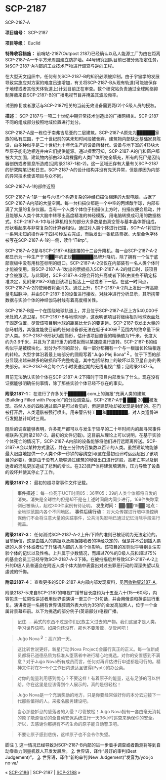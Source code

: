 # SCP-2187
                        




SCP-2187-A



**项目编号：** SCP-2187

**项目等级：** Euclid

**特殊收容措施：** 前哨站-2187(Outpost 2187)已经确认以私人能源工厂为由在距离SCP-2187-A一千平方米周围建立防护墙。44号研究团队目前已被分派指定任务，对SCP-2187-A内部的工业技术产物进行调查与逆向工程。

在大型天文组织中，任何有关SCP-2187-B的知识必须被抑制。由于宇宙学的发展导致实施应对方案的难度迅速增加，有关将SCP-2187-B从现有轨道(可能被保存于地球或者其他天体轨道上)计划目前正在审查。数个研究站负责通过全球网络抑制屏蔽来自SCP-2187-B的广播电视节目并掩盖其波段频率。

试图修复或者激活与SCP-2187相关的当前无效设备需要两(2)个5级人员的授权。

**描述：** SCP-2187与一项二十世纪中期异常技术创造出的广播网相关。SCP-2187不同的组成部分按照地域位置进行划分。

SCP-2187-A是一栋位于南弗吉尼亚的二层建筑。SCP-2187-A原先为██████家族的私有庄园，于二十世纪前的某未知时间段被舍弃。建筑物内部缺乏基础家具陈设，由多种似乎是二十世纪九十年代生产的设备所替代。设备与地下室的413块大型原子能电池相连并由它们提供能源。通过探索可知，SCP-2187-A的门和窗户都被大大加固，建筑物内部由323具裸露的人类尸体所完全填充，所有的死尸是因钝器创伤或者窒息所造成(见附录2187-1和-2)。这一区域还存有大量有关SCP-2187的研究院笔记和日志。SCP-2187-A的设计结构并没有先天异常，但是却因为内部的异常技术使该项目与众不同。



SCP-2187-A-1的部件近照



SCP-2187-A-1是一台与六(6)个构造复杂的神经扫描仪相连的大型电脑，占据了SCP-2187-A内部的大量空间。每一台扫描仪都是一个中空的丙烯酸半球，内部布满了大量的复杂仪器。当有一个人类个体位于扫描仪上方时，扫描仪便会启动，并且能够从人类个体大脑中转移出高度精准的神经模版，用电脑转换成可用的数据格式。SCP-2187-A-1中与计算机相关的部分大多数是由真空管与基本晶体管组成，形状看起来与非常复杂的计算器相似。通过对人类个体进行扫描，SCP-A-1将进行一系列未知的操作并于四(4)秒左右完成，而后发出一张纸质票据。大型金色字体被写在SCP-2187-A-1的一侧，读作“Пётр”。

SCP-2187-A-2是与SCP-2187-A相连接的十二台升降机。每一台SCP-2187-A-2都显示为一种生产于19██年的正规███████品牌升降机，除了拥有一个位于底部嵌板中没有用标签标明的缝口。SCP-2187-A-2仅仅在内部装有一名人类个体时才能被使用。将SCP-2187-A-1发出的票据插入SCP-2187-A-2的缝口时，该项目才会被激活。与此同时，SCP-2187-A-2将会开始升高或者下降(由某些不确定标准决定，见附录2187-3)直到该项目抵达上一层或者下一层。在这一时间点，SCP-2187-A-2的使用者将会消失。通过上升，SCP-2187-A-2向上发出一阵高能量电磁脉冲，并由SCP-2187-B的设备进行接收。对脉冲进行分析显示，其所携带数据与实验个体的神经伽马射线有着高度相关性。

SCP-2187-B是一个在围绕地球轨道上，并且位于SCP-2187-A正上方540,000千米处的人造卫星。SCP-2187-B与地球同步，这表明该项目将继续相对地球表面处于固定位置，尽管该项目到地球的距离比允许的要更远。SCP-2187-B发出大量的伽马射线，其强度能使目前的任何设备都无法在低于400米<sup class='footnoteref'>
 <a shape='rect' class='footnoteref' id='footnoteref-1' href='javascript:;' onclick='WIKIDOT.page.utils.scrollToReference(&apos;footnote-1&apos;)'>1</a>
</sup>范围内的致命量下保护人类。SCP-2187-B形状为圆筒形，估计该项目直径的精确值为1千米，长度大约为3.6千米，并且为了进行重力的模拟而以某速度进行旋转。SCP-2187-B的结构似乎是被模块化，划分为不同的部分，每一部分都拥有一个与一根加长轮轴相连的转轮。大型字体沿着最上端部分的圆周写着“Juĝo Plej Bona”<sup class='footnoteref'>
 <a shape='rect' class='footnoteref' id='footnoteref-2' href='javascript:;' onclick='WIKIDOT.page.utils.scrollToReference(&apos;footnote-2&apos;)'>2</a>
</sup>。位于下面的部分显现出越来越多的破损和不完整构造，其中包括结构上的破坏以及卫星自身的丢失部分。SCP-2187-B会每个六小时发送定期的无线电视广播；见附录2187-5。

目前无法确认实验个体在SCP-2187-A-2下降时于项目内部发生了什么。现在没有证据能够明确任何事情，除了那些实验个体已经不存在的事实。

**附录2187-1：** 在进行了许多关于██████.com上的海报“充满人类的建筑(Building Filled with People)”的分段调查后，SCP-2187-A于█ ███ 20██被发现。虽然人类的四肢通过窗户是可以看见的，但是建筑物却被发现是封闭的。在门被打开后，人类遗骸被强行喷出，用来警告特工██和███████。对人类遗骨进行发掘总计耗时三周。

随后的调查能够表明，许多死尸都可以与发生于较早的二十年时间内的超寻常事件相联系(见附录2187-2，最初的文件记载)。这目前从理论上可以说明，在基于实验个体死亡的情况下，SCP-2187-A内部的设备能够将他们进行远距离传送。SCP-2187-A会以某种方式激活，并在三分钟内召集数以百计的人类。虽然建筑物能够最大限度地提供一个人类个体一秒钟的容纳空间(这在最初设计时远远超出了该项目的必要)，但是由于没有人能够通过建筑的增强出口进行逃脱，高死亡率以及到达者的混乱更加造成了悲剧的增长。在323具尸体将建筑填满后，压力导致了设备的毁坏并使其停止了工作。

**附录2187-2：** 最初的超寻常事件文件记载。


> **事件描述：** 每一位死于UCT时间05：36至05：39的人类个体都将自发的消失。消失是全球性的但是却不是在上述时间段内同步进行。169件失踪案例已被确认，超过300件案例有待证明。
**发生时间：** ██/██/19██
**地点：** 全地球范围内各个不同地区。
**事件后续行动：** 对大众传媒进行暗中操控确保他们不会将注意大量的失踪事件，公共消失影响已通过记忆消除手段进行掩盖。
> 

**附录2187-3：** 任何测试SCP-2187-A-2上升/下降的准则已被证明为无法定论的。目前确信，这是由插入的票据以及票据接收者的神经决定的，但是并不受到插入票据的人类个体或者位于升降机内部的人类个体影响。该项目的准则似乎特别关注实验个体的记忆以及性格。上升属于少数情况，而超过70%的D级人员和超过75%的基金会员工已经导致SCP-2187-A-2下降。在被扫描后并导致SCP-2187-A-2上升的D级人员普遍会在附近人类个体大脑中表露出对过去罪恶行动的深深失望以及虔诚的忏悔。

**附录2187-4：** 查看更多的SCP-2187-A内部内部发现资料，见[回收物资2187-A](/recovedmaterials2187-a)。

附录2187-5:来自SCP-2187的电视广播节目长度约为十五至六十(15—60)秒，内容包含一位男性讲述者用世界语演讲一至三(1—3)句话，并会用俄语和英语进行重复。演讲者是一名拥有世界语腔调外表大约为35岁的金发高加索人，位于一个金属背景幕布前。以下为挑选的部分例子(英语部分)电视广播。


> 记住……英式的东西不过是你们民族主义过去的产物。我们这里才是人类，学习世界语吧。如果你还没有，那也不要羞愧，尽管问吧！
> 


> Juĝo Nova<sup class='footnoteref'>
 <a shape='rect' class='footnoteref' id='footnoteref-3' href='javascript:;' onclick='WIKIDOT.page.utils.scrollToReference(&apos;footnote-3&apos;)'>3</a>
</sup>：高兴的一天。
> 


> 这比转世说更好，新星行动(Nova Project)会履行真正的正义。每一位新成员都将已道德品质为标准从堕落者中进行精心地挑选。对你的安置感到不满意？对于Juĝo Nova所有成员而言，任何对再评估进行申述都是可行的。精神文件将在3—5个工作日内送达圣彼得(Pyotr)的办公桌。
> 


> 对你的能量利用感到忧心？不要这样！有着原子的能量，这有足够的可以供给。你在这里是应该得到个人展示的，真的是很轻松！
> 


> Juĝo Nova是一个充满奖励的地方，只是你要经常做好你的本分去迎接下一代那些值得的人。来报名服务建设吧。
> 


> 当心那些妒忌的堕落者的入侵？尽管放松！Juĝo Nova拥有一套由毫无消耗的原子能源驱动的全自动安保系统进行一天36小时巡查来确保你的安全。所以，去感谢你那拥有不朽生命的原子能自动警卫吧。
> 


> 不要让原子感到悲伤，这样原子也不会令你失望。
> 


脚注
<a shape='rect' href='javascript:;' onclick='WIKIDOT.page.utils.scrollToReference(&apos;footnoteref-1&apos;)'>1</a>. 这一情况已经导致对SCP-2187-B内部的进一步着手调查或者勘测将等到自动零重力测量机器人开发发展后。
<a shape='rect' href='javascript:;' onclick='WIKIDOT.page.utils.scrollToReference(&apos;footnoteref-2&apos;)'>2</a>. 世界语，译作“最好的审判(Best Judgement)”。
<a shape='rect' href='javascript:;' onclick='WIKIDOT.page.utils.scrollToReference(&apos;footnoteref-3&apos;)'>3</a>. 世界语，译作“新的审判(New Judgement)”发音为/yo͞o·jo no·va/



« [SCP-2186](/scp-2186) | SCP-2187 | [SCP-2188](/scp-2188) »





                    